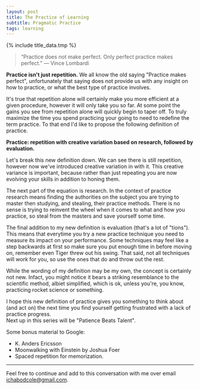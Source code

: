 ```yaml
---
layout: post
title: The Practice of Learning
subtitle: Pragmatic Practice
tags: learning
---
```

{% include title_data.tmp %}

>“Practice does not make perfect. Only perfect practice makes perfect.”
>― Vince Lombardi

**Practice isn't just repetition.**
We all know the old saying "Practice makes perfect", unfortunately that saying does not provide us with any insight on how to practice, or what the best type of practice involves.

It's true that repetition alone will certainly make you more efficient at a given procedure, however it will only take you so far. At some point the gains you see from repetition alone will quickly begin to taper off. To truly maximize the time you spend practicing your going to need to redefine the term practice. To that end I'd like to propose the following definition of practice.

**Practice: repetition with creative variation based on research, followed by evaluation.**

Let's break this new definition down. We can see there is still repetition, however now we've introduced creative variation in with it. This creative variance is important, because rather than just repeating you are now evolving your skills in addition to honing them.

The next part of the equation is research. In the context of practice research means finding the authorities on the subject you are trying to master then studying, and stealing, their practice methods. There is no sense is trying to reinvent the wheel when it comes to what and how you practice, so steal from the masters and save yourself some time.

The final addition to my new definition is evaluation (that's a lot of "tions"). This means that everytime you try a new practice technique you need to measure its impact on your performance. Some techniques may feel like a step backwards at first so make sure you put enough time in before moving on, remember even Tiger threw out his swing. That said, not all techniques will work for you, so use the ones that do and throw out the rest.

While the wording of my definition may be my own, the concept is certainly not new. Infact, you might notice it bears a striking resemblance to the scientific method, albiet simplified, which is ok, unless you're, you know, practicing rocket science or something.

I hope this new definition of practice gives you something to think about (and act on) the next time you find yourself getting frustrated with a lack of practice progress.<br>
Next up in this series will be "Patience Beats Talent".

Some bonus material to Google:
* K. Anders Ericsson
* Moonwalking with Einstein by Joshua Foer
* Spaced repetition for memorization.

****

Feel free to continue and add to this conversation with me over email <ichabodcole@gmail.com>.
